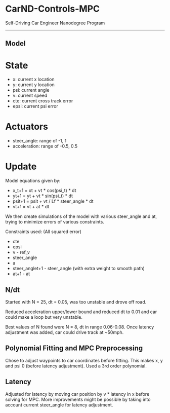 # CarND-Controls-MPC
Self-Driving Car Engineer Nanodegree Program

---

## Model

# State
  * x: current x location
  * y: current y location
  * psi: current angle
  * v: current speed
  * cte: current cross track error
  * epsi: current psi error

# Actuators
  * steer_angle: range of -1, 1
  * acceleration: range of -0.5, 0.5

# Update
Model equations given by:
* x_t+1 = xt + vt * cos(psi_t) * dt
* yt+1 = yt + vt * sin(psi_t) * dt 
* psit+1 = psit + vt / Lf * steer_angle * dt
* vt+1 = vt + at * dt

We then create simulations of the model with various steer_angle and at, trying to minimize errors of various constraints.

Constraints used: (All squared error)
* cte
* epsi
* v - ref_v
* steer_angle
* a
* steer_anglet+1 - steer_angle (with extra weight to smooth path)
* at+1 - at

## N/dt

Started with N = 25, dt = 0.05, was too unstable and drove off road.<br>

Reduced acceleration upper/lower bound and reduced dt to 0.01 and car could make a loop but very unstable.<br>

Best values of N found were N = 8, dt in range 0.06-0.08. Once latency adjustment was added, car could drive track at ~50mph.

## Polynomial Fitting and MPC Preprocessing
Chose to adjust waypoints to car coordinates before fitting. This makes x, y and psi 0 (before latency adjustment). Used a 3rd order polynomial.

## Latency

Adjusted for latency by moving car position by v * latency in x before solving for MPC. More improvements might be possible by taking into account current steer_angle for latency adjustment.






